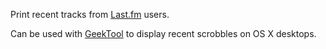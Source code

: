 Print recent tracks from [Last.fm](http://last.fm) users.

Can be used with [GeekTool](http://projects.tynsoe.org/en/geektool/) to display recent scrobbles on OS X desktops.
